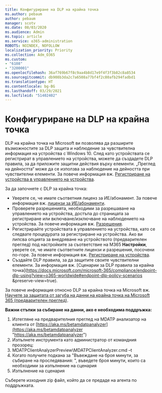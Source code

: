 ```yaml
---
title: Конфигуриране на DLP на крайна точка
ms.author: pebaum
author: pebaum
manager: scotv
ms.date: 08/03/2020
ms.audience: Admin
ms.topic: article
ms.service: o365-administration
ROBOTS: NOINDEX, NOFOLLOW
localization_priority: Priority
ms.collection: Adm_O365
ms.custom:
- "6108"
- "3200001"
ms.openlocfilehash: 36af769b67f8c9aa4b8d17e9f4f3f3b82c8a8534
ms.sourcegitcommit: db908b3da2c7a6508a77bf4f2c80afb294fadbd1
ms.translationtype: HT
ms.contentlocale: bg-BG
ms.lasthandoff: 03/29/2021
ms.locfileid: "51402402"
---
```

# <a name="configure-endpoint-dlp"></a>Конфигуриране на DLP на крайна точка

DLP на крайна точка на Microsoft ви позволява да разширите възможностите за DLP защита и наблюдение за чувствителна информация на устройства с Windows 10. След като устройствата се регистрират в управлението на устройства, можете да създадете DLP правила, за да приложите защитни действия върху елементи. „Преглед на дейността“ може да се използва за наблюдение на дейността при чувствителни елементи. За повече информация вж. [Регистриране на устройства в управлението на устройства](https://docs.microsoft.com/microsoft-365/compliance/endpoint-dlp-getting-started#onboarding-devices-into-device-management).  

За да започнете с DLP за крайна точка:

- Уверете се, че имате съответния лиценз за ИЕ/абонамент. За повече информация вж. [лицензи за ИЕ/абонаменти](https://docs.microsoft.com/microsoft-365/compliance/endpoint-dlp-getting-started#skusubscriptions-licensing).
- Проверете разрешенията, необходими за разрешаване на управлението на устройства, достъпа до страницата за регистриране или включване/изключване на наблюдението на устройства. За повече информация вж. [Разрешения](https://docs.microsoft.com/microsoft-365/compliance/endpoint-dlp-getting-started#permissions).
- Регистрирайте устройствата в управлението на устройства, като се следвате процедурата за регистриране на устройства. Ако ви липсва опцията за внедряване на устройството (предварителен преглед) под настройките за съответствие на M365  **Настройки**, уверете се, че имате съответните лицензи и разрешения, посочени по-горе. За повече информация вж. [Регистриране на устройства](https://docs.microsoft.com/microsoft-365/compliance/endpoint-dlp-getting-started#onboarding-devices). 
- Създайте DLP правила, за да защитите своите чувствителни елементи. За информация вж. [Сценарии за DLP правила за крайна точка](https://docs.microsoft.com/microsoft-365/compliance/endpoint-dlp-using?view=o365-worldwide#endpoint-dlp-policy-scenarios &preserve-view=true).

За повече информация относно DLP за крайна точка на Microsoft вж. [Научете за защитата от загуба на данни на крайна точка на Microsoft 365 (предварителен преглед)](https://docs.microsoft.com/microsoft-365/compliance/endpoint-dlp-learn-about).

**Важни стъпки за събиране на данни, ако е необходима поддръжка:**

1. Изтегляне на предварителния преглед на MDATP анализатор на клиента от [https://aka.ms/betamdatpanalyzer](https://aka.ms/betamdatpanalyzer "https://aka.ms/betamdatpanalyzer")
2. Изпълнете инструмента като администратор от командния прозорец:
3. MDATPClientAnalyzerPreview\MDATPClientAnalyzer.cmd –t
4. Когато получите подкана за "Въвеждане на броя минути, за събиране на проследявания: ", въведете броя минути, които са необходими за изпълнение на сценария
5. Изпълнение на сценария

Съберете изходния zip файл, който да се предаде на агента по поддръжката.

